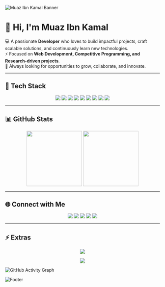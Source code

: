 <!-- Profile Banner -->
![Muaz Ibn Kamal Banner](https://capsule-render.vercel.app/api?type=waving&color=0:00C9FF,100:92FE9D&height=200&section=header&text=Muaz%20Ibn%20Kamal%20&fontSize=40&fontColor=ffffff&animation=fadeIn&fontAlignY=35)

# 👋 Hi, I'm Muaz Ibn Kamal  

💻 A passionate **Developer** who loves to build impactful projects, craft scalable solutions, and continuously learn new technologies.  
⚡ Focused on **Web Development, Competitive Programming, and Research-driven projects**.  
🌱 Always looking for opportunities to grow, collaborate, and innovate.  

---

## 🚀 Tech Stack  
<p align="center">
  <img src="https://img.shields.io/badge/C-00599C?style=for-the-badge&logo=c&logoColor=white" />
  <img src="https://img.shields.io/badge/C++-00599C?style=for-the-badge&logo=cplusplus&logoColor=white" />
  <img src="https://img.shields.io/badge/Python-3776AB?style=for-the-badge&logo=python&logoColor=white" />
  <img src="https://img.shields.io/badge/JavaScript-F7DF1E?style=for-the-badge&logo=javascript&logoColor=black" />
  <img src="https://img.shields.io/badge/React-61DAFB?style=for-the-badge&logo=react&logoColor=black" />
  <img src="https://img.shields.io/badge/Node.js-339933?style=for-the-badge&logo=node.js&logoColor=white" />
  <img src="https://img.shields.io/badge/TailwindCSS-06B6D4?style=for-the-badge&logo=tailwindcss&logoColor=white" />
  <img src="https://img.shields.io/badge/MySQL-4479A1?style=for-the-badge&logo=mysql&logoColor=white" />
  <img src="https://img.shields.io/badge/Git-F05032?style=for-the-badge&logo=git&logoColor=white" />
</p>

---

## 📊 GitHub Stats  
<p align="center">
  <img src="https://github-readme-stats.vercel.app/api?username=Muaz-Ibn-Kamal&show_icons=true&theme=tokyonight&hide_border=true" height="180"/>
  <img src="https://github-readme-stats.vercel.app/api/top-langs/?username=Muaz-Ibn-Kamal&layout=compact&theme=tokyonight&hide_border=true" height="180" />
</p>

---

## 🌐 Connect with Me  
<p align="center">
  <a href="mailto:muazibnkamal8@gmail.com"><img src="https://img.shields.io/badge/Gmail-D14836?style=for-the-badge&logo=gmail&logoColor=white"></a>
  <a href="https://www.facebook.com/muazibnkamal.alif.18"><img src="https://img.shields.io/badge/Facebook-1877F2?style=for-the-badge&logo=facebook&logoColor=white"></a>
  <a href="https://www.instagram.com/muaz_ibn_kamal/"><img src="https://img.shields.io/badge/Instagram-E4405F?style=for-the-badge&logo=instagram&logoColor=white"></a>
  <a href="https://wa.me/8801531361741"><img src="https://img.shields.io/badge/WhatsApp-25D366?style=for-the-badge&logo=whatsapp&logoColor=white"></a>
  <a href="https://linkedin.com/in/YOUR-LINKEDIN"><img src="https://img.shields.io/badge/LinkedIn-0077B5?style=for-the-badge&logo=linkedin&logoColor=white"></a>
</p>

---

## ⚡ Extras  
<p align="center">
  <img src="https://komarev.com/ghpvc/?username=Muaz-Ibn-Kamal&style=for-the-badge&color=brightgreen" />
</p>

<p align="center">
  <a href="https://git.io/typing-svg">
    <img src="https://readme-typing-svg.herokuapp.com?font=Fira+Code&size=22&duration=4000&pause=1000&color=00C9FF&center=true&vCenter=true&width=500&lines=Full+Stack+Developer;Competitive+Programmer;Tech+Enthusiast;Always+Learning+%26+Building" />
  </a>
</p>

![GitHub Activity Graph](https://github-readme-activity-graph.vercel.app/graph?username=Muaz-Ibn-Kamal&theme=react-dark)

<!-- Footer Banner -->
![Footer](https://capsule-render.vercel.app/api?type=waving&color=0:92FE9D,100:00C9FF&height=100&section=footer)
